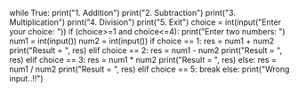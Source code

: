  while True:
	print("1. Addition")
	print("2. Subtraction")
	print("3. Multiplication")
	print("4. Division")
	print("5. Exit")
	choice = int(input("Enter your choice: "))
	if (choice>=1 and choice<=4):
		print("Enter two numbers: ")
		num1 = int(input())
		num2 = int(input())
		if choice == 1:
			res = num1 + num2
			print("Result = ", res)
		elif choice == 2:
			res = num1 - num2
			print("Result = ", res)
		elif choice == 3:
			res = num1 * num2
			print("Result = ", res)
		else:
			res = num1 / num2
			print("Result = ", res)
	elif choice == 5:
		break
	else:
		print("Wrong input..!!")

